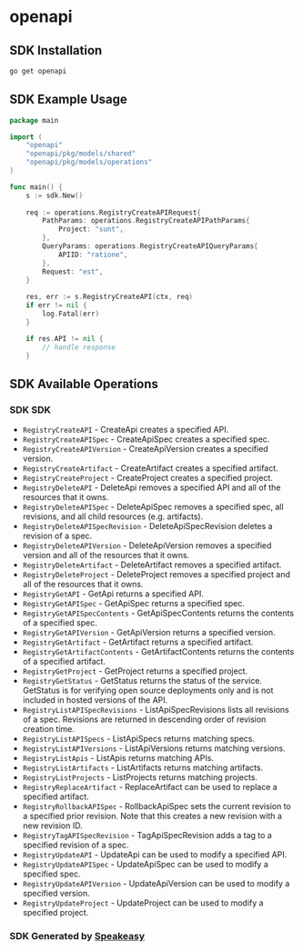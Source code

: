 # openapi

<!-- Start SDK Installation -->
## SDK Installation

```bash
go get openapi
```
<!-- End SDK Installation -->

## SDK Example Usage
<!-- Start SDK Example Usage -->
```go
package main

import (
    "openapi"
    "openapi/pkg/models/shared"
    "openapi/pkg/models/operations"
)

func main() {
    s := sdk.New()
    
    req := operations.RegistryCreateAPIRequest{
        PathParams: operations.RegistryCreateAPIPathParams{
            Project: "sunt",
        },
        QueryParams: operations.RegistryCreateAPIQueryParams{
            APIID: "ratione",
        },
        Request: "est",
    }
    
    res, err := s.RegistryCreateAPI(ctx, req)
    if err != nil {
        log.Fatal(err)
    }

    if res.API != nil {
        // handle response
    }
```
<!-- End SDK Example Usage -->

<!-- Start SDK Available Operations -->
## SDK Available Operations

### SDK SDK

* `RegistryCreateAPI` - CreateApi creates a specified API.
* `RegistryCreateAPISpec` - CreateApiSpec creates a specified spec.
* `RegistryCreateAPIVersion` - CreateApiVersion creates a specified version.
* `RegistryCreateArtifact` - CreateArtifact creates a specified artifact.
* `RegistryCreateProject` - CreateProject creates a specified project.
* `RegistryDeleteAPI` - DeleteApi removes a specified API and all of the resources that it owns.
* `RegistryDeleteAPISpec` - DeleteApiSpec removes a specified spec, all revisions, and all child resources (e.g. artifacts).
* `RegistryDeleteAPISpecRevision` - DeleteApiSpecRevision deletes a revision of a spec.
* `RegistryDeleteAPIVersion` - DeleteApiVersion removes a specified version and all of the resources that it owns.
* `RegistryDeleteArtifact` - DeleteArtifact removes a specified artifact.
* `RegistryDeleteProject` - DeleteProject removes a specified project and all of the resources that it owns.
* `RegistryGetAPI` - GetApi returns a specified API.
* `RegistryGetAPISpec` - GetApiSpec returns a specified spec.
* `RegistryGetAPISpecContents` - GetApiSpecContents returns the contents of a specified spec.
* `RegistryGetAPIVersion` - GetApiVersion returns a specified version.
* `RegistryGetArtifact` - GetArtifact returns a specified artifact.
* `RegistryGetArtifactContents` - GetArtifactContents returns the contents of a specified artifact.
* `RegistryGetProject` - GetProject returns a specified project.
* `RegistryGetStatus` - GetStatus returns the status of the service. GetStatus is for verifying open source deployments only and is not included in hosted versions of the API.
* `RegistryListAPISpecRevisions` - ListApiSpecRevisions lists all revisions of a spec. Revisions are returned in descending order of revision creation time.
* `RegistryListAPISpecs` - ListApiSpecs returns matching specs.
* `RegistryListAPIVersions` - ListApiVersions returns matching versions.
* `RegistryListApis` - ListApis returns matching APIs.
* `RegistryListArtifacts` - ListArtifacts returns matching artifacts.
* `RegistryListProjects` - ListProjects returns matching projects.
* `RegistryReplaceArtifact` - ReplaceArtifact can be used to replace a specified artifact.
* `RegistryRollbackAPISpec` - RollbackApiSpec sets the current revision to a specified prior revision. Note that this creates a new revision with a new revision ID.
* `RegistryTagAPISpecRevision` - TagApiSpecRevision adds a tag to a specified revision of a spec.
* `RegistryUpdateAPI` - UpdateApi can be used to modify a specified API.
* `RegistryUpdateAPISpec` - UpdateApiSpec can be used to modify a specified spec.
* `RegistryUpdateAPIVersion` - UpdateApiVersion can be used to modify a specified version.
* `RegistryUpdateProject` - UpdateProject can be used to modify a specified project.

<!-- End SDK Available Operations -->

### SDK Generated by [Speakeasy](https://docs.speakeasyapi.dev/docs/using-speakeasy/client-sdks)
